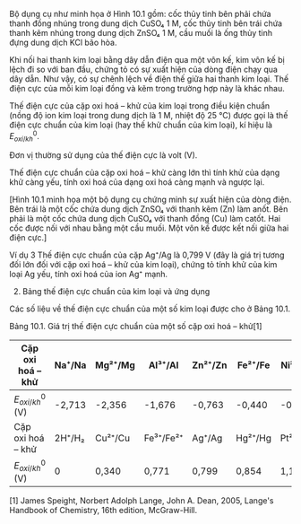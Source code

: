 Bộ dụng cụ như minh họa ở Hình 10.1 gồm: cốc thủy tinh bên phải chứa thanh đồng nhúng trong dung dịch CuSO₄ 1 M, cốc thủy tinh bên trái chứa thanh kẽm nhúng trong dung dịch ZnSO₄ 1 M, cầu muối là ống thủy tinh đựng dung dịch KCl bão hòa.

Khi nối hai thanh kim loại bằng dây dẫn điện qua một vôn kế, kim vôn kế bị lệch đi so với ban đầu, chứng tỏ có sự xuất hiện của dòng điện chạy qua dây dẫn. Như vậy, có sự chênh lệch về điện thế giữa hai thanh kim loại. Thế điện cực của mỗi kim loại đồng và kẽm trong trường hợp này là khác nhau.

Thế điện cực của cặp oxi hoá – khử của kim loại trong điều kiện chuẩn (nồng độ ion kim loại trong dung dịch là 1 M, nhiệt độ 25 °C) được gọi là thế điện cực chuẩn của kim loại (hay thế khử chuẩn của kim loại), kí hiệu là $E^0_{oxi/kh}$.

Đơn vị thường sử dụng của thế điện cực là volt (V).

Thế điện cực chuẩn của cặp oxi hoá – khử càng lớn thì tính khử của dạng khử càng yếu, tính oxi hoá của dạng oxi hoá càng mạnh và ngược lại.

[Hình 10.1 minh họa một bộ dụng cụ chứng minh sự xuất hiện của dòng điện. Bên trái là một cốc chứa dung dịch ZnSO₄ với thanh kẽm (Zn) làm anốt. Bên phải là một cốc chứa dung dịch CuSO₄ với thanh đồng (Cu) làm catốt. Hai cốc được nối với nhau bằng một cầu muối. Một vôn kế được kết nối giữa hai điện cực.]

Ví dụ 3 Thế điện cực chuẩn của cặp Ag⁺/Ag là 0,799 V (đây là giá trị tương đối lớn đối với cặp oxi hoá – khử của kim loại), chứng tỏ tính khử của kim loại Ag yếu, tính oxi hoá của ion Ag⁺ mạnh.

2. Bảng thế điện cực chuẩn của kim loại và ứng dụng

Các số liệu về thế điện cực chuẩn của một số kim loại được cho ở Bảng 10.1.

Bảng 10.1. Giá trị thế điện cực chuẩn của một số cặp oxi hoá – khử[1]

| Cặp oxi hoá – khử | Na⁺/Na | Mg²⁺/Mg | Al³⁺/Al | Zn²⁺/Zn | Fe²⁺/Fe | Ni²⁺/Ni | Sn²⁺/Sn | Pb²⁺/Pb |
|-------------------|--------|---------|---------|---------|---------|---------|---------|---------|
| $E^0_{oxi/kh}$ (V) | -2,713 | -2,356  | -1,676  | -0,763  | -0,440  | -0,257  | -0,138  | -0,126  |
| Cặp oxi hoá – khử | 2H⁺/H₂ | Cu²⁺/Cu | Fe³⁺/Fe²⁺| Ag⁺/Ag | Hg²⁺/Hg | Pt²⁺/Pt | Au³⁺/Au |         |
| $E^0_{oxi/kh}$ (V) | 0      | 0,340   | 0,771   | 0,799   | 0,854   | 1,188   | 1,520   |         |

[1] James Speight, Norbert Adolph Lange, John A. Dean, 2005, Lange's Handbook of Chemistry, 16th edition, McGraw-Hill.